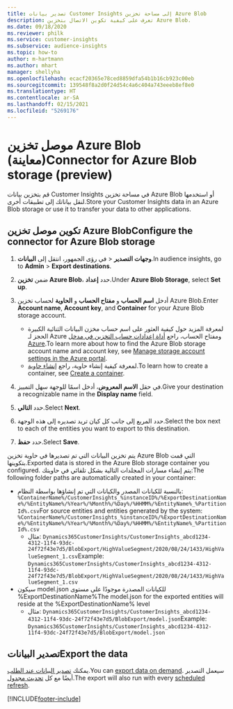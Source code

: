 ```yaml
---
title: تصدير بيانات Customer Insights إلى مساحة تخزين Azure Blob
description: تعرف على كيفية تكوين الاتصال بتخزين Azure Blob.
ms.date: 09/18/2020
ms.reviewer: philk
ms.service: customer-insights
ms.subservice: audience-insights
ms.topic: how-to
author: m-hartmann
ms.author: mhart
manager: shellyha
ms.openlocfilehash: ecacf20365e78ced8859dfa54b1b16cb923c00eb
ms.sourcegitcommit: 139548f8a2d0f24d54c4a6c404a743eeeb8ef8e0
ms.translationtype: HT
ms.contentlocale: ar-SA
ms.lasthandoff: 02/15/2021
ms.locfileid: "5269176"
---
```

# <a name="connector-for-azure-blob-storage-preview"></a><span data-ttu-id="04747-103">موصل تخزين Azure Blob‬ (معاينة)</span><span class="sxs-lookup"><span data-stu-id="04747-103">Connector for Azure Blob storage (preview)</span></span>

<span data-ttu-id="04747-104">قم بتخزين بيانات Customer Insights في مساحة تخزين Azure Blob أو استخدمها لنقل بياناتك إلى تطبيقات أخرى.</span><span class="sxs-lookup"><span data-stu-id="04747-104">Store your Customer Insights data in an Azure Blob storage or use it to transfer your data to other applications.</span></span>

## <a name="configure-the-connector-for-azure-blob-storage"></a><span data-ttu-id="04747-105">تكوين موصل تخزين Azure Blob‬</span><span class="sxs-lookup"><span data-stu-id="04747-105">Configure the connector for Azure Blob storage</span></span>

1. <span data-ttu-id="04747-106">في رؤى الجمهور، انتقل إلى **البيانات‏‎** > **وجهات التصدير‬**.</span><span class="sxs-lookup"><span data-stu-id="04747-106">In audience insights, go to **Admin** > **Export destinations**.</span></span>

1. <span data-ttu-id="04747-107">ضمن **تخزين Azure Blob**، حدد **إعداد**.</span><span class="sxs-lookup"><span data-stu-id="04747-107">Under **Azure Blob Storage**, select **Set up**.</span></span>

1. <span data-ttu-id="04747-108">أدخل **اسم الحساب** و **مفتاح الحساب** و **الحاوية** لحساب تخزين Azure Blob.</span><span class="sxs-lookup"><span data-stu-id="04747-108">Enter **Account name**, **Account key**, and **Container** for your Azure Blob storage account.</span></span>
    - <span data-ttu-id="04747-109">لمعرفة المزيد حول كيفية العثور على اسم حساب مخزن البيانات الثنائية الكبيرة الحجز لـ Azure ومفتاح الحساب، راجع [أداة إعدادات حساب التخزين في مدخل Azure](https://docs.microsoft.com/azure/storage/common/storage-account-manage).</span><span class="sxs-lookup"><span data-stu-id="04747-109">To learn more about how to find the Azure Blob storage account name and account key, see [Manage storage account settings in the Azure portal](https://docs.microsoft.com/azure/storage/common/storage-account-manage).</span></span>
    - <span data-ttu-id="04747-110">لمعرفة كيفية إنشاء حاوية، راجع [إنشاء حاوية](https://docs.microsoft.com/azure/storage/blobs/storage-quickstart-blobs-portal#create-a-container).</span><span class="sxs-lookup"><span data-stu-id="04747-110">To learn how to create a container, see [Create a container](https://docs.microsoft.com/azure/storage/blobs/storage-quickstart-blobs-portal#create-a-container).</span></span>

1. <span data-ttu-id="04747-111">في حقل **الاسم المعروض**، أدخل اسمًا للوجهة سهل التمييز.</span><span class="sxs-lookup"><span data-stu-id="04747-111">Give your destination a recognizable name in the **Display name** field.</span></span>

1. <span data-ttu-id="04747-112">حدد **التالي**.</span><span class="sxs-lookup"><span data-stu-id="04747-112">Select **Next**.</span></span>

1. <span data-ttu-id="04747-113">حدد المربع إلى جانب كل كيان تريد تصديره إلى هذه الوجهة.</span><span class="sxs-lookup"><span data-stu-id="04747-113">Select the box next to each of the entities you want to export to this destination.</span></span>

1. <span data-ttu-id="04747-114">حدد **حفظ**.</span><span class="sxs-lookup"><span data-stu-id="04747-114">Select **Save**.</span></span>

<span data-ttu-id="04747-115">يتم تخزين البيانات التي تم تصديرها في حاوية تخزين Azure Blob التي قمت بتكوينها.</span><span class="sxs-lookup"><span data-stu-id="04747-115">Exported data is stored in the Azure Blob storage container you configured.</span></span> <span data-ttu-id="04747-116">يتم إنشاء مسارات المجلدات التالية بشكل تلقائي في حاويتك:</span><span class="sxs-lookup"><span data-stu-id="04747-116">The following folder paths are automatically created in your container:</span></span>

- <span data-ttu-id="04747-117">بالنسبة للكيانات المصدر والكيانات التي تم إنشاؤها بواسطة النظام: `%ContainerName%/CustomerInsights_%instanceID%/%ExportDestinationName%/%EntityName%/%Year%/%Month%/%Day%/%HHMM%/%EntityName%_%PartitionId%.csv`</span><span class="sxs-lookup"><span data-stu-id="04747-117">For source entities and entities generated by the system: `%ContainerName%/CustomerInsights_%instanceID%/%ExportDestinationName%/%EntityName%/%Year%/%Month%/%Day%/%HHMM%/%EntityName%_%PartitionId%.csv`</span></span>
  - <span data-ttu-id="04747-118">مثال: `Dynamics365CustomerInsights/CustomerInsights_abcd1234-4312-11f4-93dc-24f72f43e7d5/BlobExport/HighValueSegment/2020/08/24/1433/HighValueSegment_1.csv`</span><span class="sxs-lookup"><span data-stu-id="04747-118">Example: `Dynamics365CustomerInsights/CustomerInsights_abcd1234-4312-11f4-93dc-24f72f43e7d5/BlobExport/HighValueSegment/2020/08/24/1433/HighValueSegment_1.csv`</span></span>
- <span data-ttu-id="04747-119">سيكون model.json للكيانات المصدرة موجودًا على مستوى %ExportDestinationName%</span><span class="sxs-lookup"><span data-stu-id="04747-119">The model.json for the exported entities will reside at the %ExportDestinationName% level</span></span>
  - <span data-ttu-id="04747-120">مثال: `Dynamics365CustomerInsights/CustomerInsights_abcd1234-4312-11f4-93dc-24f72f43e7d5/BlobExport/model.json`</span><span class="sxs-lookup"><span data-stu-id="04747-120">Example: `Dynamics365CustomerInsights/CustomerInsights_abcd1234-4312-11f4-93dc-24f72f43e7d5/BlobExport/model.json`</span></span>

## <a name="export-the-data"></a><span data-ttu-id="04747-121">تصدير البيانات</span><span class="sxs-lookup"><span data-stu-id="04747-121">Export the data</span></span>

<span data-ttu-id="04747-122">يمكنك [تصدير البيانات عند الطلب](export-destinations.md#export-data-on-demand).</span><span class="sxs-lookup"><span data-stu-id="04747-122">You can [export data on demand](export-destinations.md#export-data-on-demand).</span></span> <span data-ttu-id="04747-123">سيعمل التصدير أيضًا مع كل [تحديث مجدول](system.md#schedule-tab).</span><span class="sxs-lookup"><span data-stu-id="04747-123">The export will also run with every [scheduled refresh](system.md#schedule-tab).</span></span>


[!INCLUDE[footer-include](../includes/footer-banner.md)]